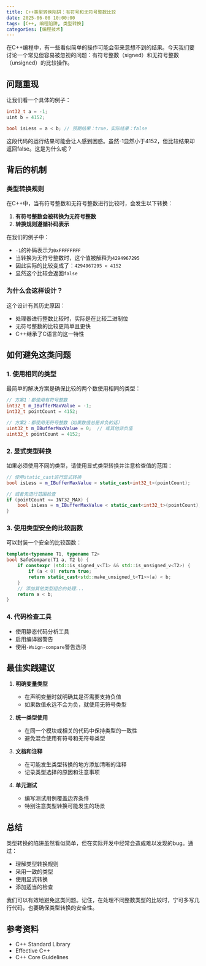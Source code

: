 ```yaml
---
title: C++类型转换陷阱：有符号和无符号整数比较
date: 2025-06-08 10:00:00
tags: [C++, 编程陷阱, 类型转换]
categories: [编程技术]
---
```


在C++编程中，有一些看似简单的操作可能会带来意想不到的结果。今天我们要讨论一个常见但容易被忽视的问题：有符号整数（signed）和无符号整数（unsigned）的比较操作。

<!-- more -->

## 问题重现

让我们看一个具体的例子：

```cpp
int32_t a = -1;
uint b = 4152;

bool isLess = a < b; // 预期结果：true，实际结果：false
```

这段代码的运行结果可能会让人感到困惑。虽然-1显然小于4152，但比较结果却返回false。这是为什么呢？

## 背后的机制

### 类型转换规则

在C++中，当有符号整数和无符号整数进行比较时，会发生以下转换：

1. **有符号整数会被转换为无符号整数**
2. **转换规则遵循补码表示**

在我们的例子中：
- `-1`的补码表示为`0xFFFFFFFF`
- 当转换为无符号整数时，这个值被解释为`4294967295`
- 因此实际的比较变成了：`4294967295 < 4152`
- 显然这个比较会返回`false`

### 为什么会这样设计？

这个设计有其历史原因：
- 处理器进行整数比较时，实际是在比较二进制位
- 无符号整数的比较更简单且更快
- C++继承了C语言的这一特性

## 如何避免这类问题

### 1. 使用相同的类型

最简单的解决方案是确保比较的两个数使用相同的类型：

```cpp
// 方案1：都使用有符号整数
int32_t m_IBufferMaxValue = -1;
int32_t pointCount = 4152;

// 方案2：都使用无符号整数（如果数值总是非负的话）
uint32_t m_IBufferMaxValue = 0;  // 或其他非负值
uint32_t pointCount = 4152;
```

### 2. 显式类型转换

如果必须使用不同的类型，请使用显式类型转换并注意检查值的范围：

```cpp
// 使用static_cast进行显式转换
bool isLess = m_IBufferMaxValue < static_cast<int32_t>(pointCount);

// 或者先进行范围检查
if (pointCount <= INT32_MAX) {
    bool isLess = m_IBufferMaxValue < static_cast<int32_t>(pointCount);
}
```

### 3. 使用类型安全的比较函数

可以封装一个安全的比较函数：

```cpp
template<typename T1, typename T2>
bool SafeCompare(T1 a, T2 b) {
    if constexpr (std::is_signed_v<T1> && std::is_unsigned_v<T2>) {
        if (a < 0) return true;
        return static_cast<std::make_unsigned_t<T1>>(a) < b;
    }
    // 添加其他类型组合的处理...
    return a < b;
}
```

### 4. 代码检查工具

- 使用静态代码分析工具
- 启用编译器警告
- 使用`-Wsign-compare`警告选项

## 最佳实践建议

1. **明确变量类型**
   - 在声明变量时就明确其是否需要支持负值
   - 如果数值永远不会为负，就使用无符号类型

2. **统一类型使用**
   - 在同一个模块或相关的代码中保持类型的一致性
   - 避免混合使用有符号和无符号类型

3. **文档和注释**
   - 在可能发生类型转换的地方添加清晰的注释
   - 记录类型选择的原因和注意事项

4. **单元测试**
   - 编写测试用例覆盖边界条件
   - 特别注意类型转换可能发生的场景

## 总结

类型转换的陷阱虽然看似简单，但在实际开发中经常会造成难以发现的bug。通过：
- 理解类型转换规则
- 采用一致的类型
- 使用显式转换
- 添加适当的检查

我们可以有效地避免这类问题。记住，在处理不同整数类型的比较时，宁可多写几行代码，也要确保类型转换的安全性。

## 参考资料

- C++ Standard Library
- Effective C++
- C++ Core Guidelines 